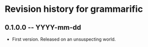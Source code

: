 # Revision history for grammarific

## 0.1.0.0 -- YYYY-mm-dd

* First version. Released on an unsuspecting world.
